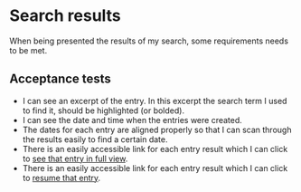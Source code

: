 # Search results

When being presented the results of my search, some requirements needs to be met.

## Acceptance tests

- I can see an excerpt of the entry. In this excerpt the search term I used to find it, should be highlighted (or bolded).
- I can see the date and time when the entries were created.
- The dates for each entry are aligned properly so that I can scan through the results easily to find a certain date.
- There is an easily accessible link for each entry result which I can click to [see that entry in full view](view-entry.md).
- There is an easily accessible link for each entry result which I can click to [resume that entry](continue-entry.md).
